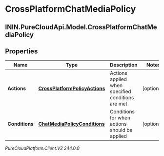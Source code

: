 # CrossPlatformChatMediaPolicy

## ININ.PureCloudApi.Model.CrossPlatformChatMediaPolicy

## Properties

|Name | Type | Description | Notes|
|------------ | ------------- | ------------- | -------------|
| **Actions** | [**CrossPlatformPolicyActions**](CrossPlatformPolicyActions) | Actions applied when specified conditions are met | [optional] |
| **Conditions** | [**ChatMediaPolicyConditions**](ChatMediaPolicyConditions) | Conditions for when actions should be applied | [optional] |



_PureCloudPlatform.Client.V2 244.0.0_
